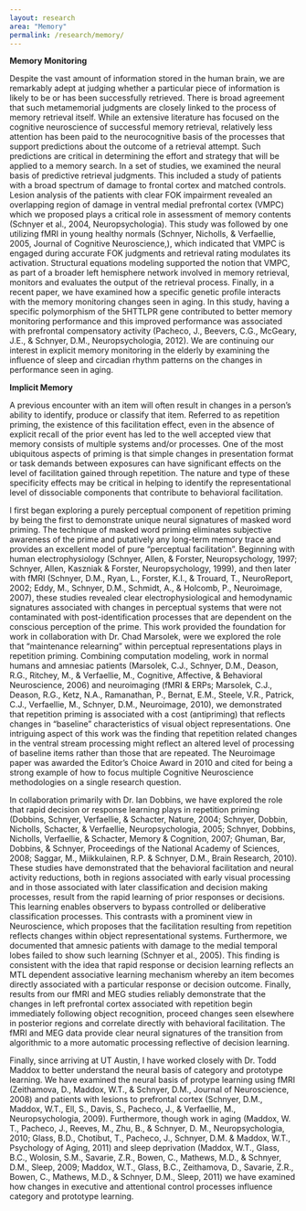 ```yaml
---
layout: research
area: "Memory"
permalink: /research/memory/
---
```


**Memory Monitoring**

Despite the vast amount of information stored in the human brain, we are remarkably adept at judging whether a particular piece of information is likely to be or has been successfully retrieved. There is broad agreement that such metamemorial judgments are closely linked to the process of memory retrieval itself. While an extensive literature has focused on the cognitive neuroscience of successful memory retrieval, relatively less attention has been paid to the neurocognitive basis of the processes that support predictions about the outcome of a retrieval attempt. Such predictions are critical in determining the effort and strategy that will be applied to a memory search. In a set of studies, we examined the neural basis of predictive retrieval judgments. This included a study of patients with a broad spectrum of damage to frontal cortex and matched controls. Lesion analysis of the patients with clear FOK impairment revealed an overlapping region of damage in ventral medial prefrontal cortex (VMPC) which we proposed plays a critical role in assessment of memory contents (Schnyer et al., 2004, Neuropsychologia). This study was followed by one utilizing fMRI in young healthy normals (Schnyer, Nicholls, & Verfaellie, 2005, Journal of Cognitive Neuroscience,), which indicated that VMPC is engaged during accurate FOK judgments and retrieval rating modulates its activation. Structural equations modeling supported the notion that VMPC, as part of a broader left hemisphere network involved in memory retrieval, monitors and evaluates the output of the retrieval process. Finally, in a recent paper, we have examined how a specific genetic profile interacts with the memory monitoring changes seen in aging. In this study, having a specific polymorphism of the 5HTTLPR gene contributed to better memory monitoring performance and this improved performance was associated with prefrontal compensatory activity (Pacheco, J., Beevers, C.G., McGeary, J.E., & Schnyer, D.M., Neuropsychologia, 2012). We are continuing our interest in explicit memory monitoring in the elderly by examining the influence of sleep and circadian rhythm patterns on the changes in performance seen in aging.

**Implicit Memory**

A previous encounter with an item will often result in changes in a person’s ability to identify, produce or classify that item. Referred to as repetition priming, the existence of this facilitation effect, even in the absence of explicit recall of the prior event has led to the well accepted view that memory consists of multiple systems and/or processes. One of the most ubiquitous aspects of priming is that simple changes in presentation format or task demands between exposures can have significant effects on the level of facilitation gained through repetition. The nature and type of these specificity effects may be critical in helping to identify the representational level of dissociable components that contribute to behavioral facilitation.

I first began exploring a purely perceptual component of repetition priming by being the first to demonstrate unique neural signatures of masked word priming. The technique of masked word priming eliminates subjective awareness of the prime and putatively any long-term memory trace and provides an excellent model of pure “perceptual facilitation”.  Beginning with human electrophysiology (Schnyer, Allen, & Forster, Neuropsychology, 1997; Schnyer, Allen, Kaszniak & Forster, Neuropsychology, 1999), and then later with fMRI (Schnyer, D.M., Ryan, L., Forster, K.I., & Trouard, T., NeuroReport, 2002; Eddy, M., Schnyer, D.M., Schmidt, A., & Holcomb, P., Neuroimage, 2007), these studies revealed clear electrophysiological and hemodynamic signatures associated with changes in perceptual systems that were not contaminated with post-identification processes that are dependent on the conscious perception of the prime. This work provided the foundation for work in collaboration with Dr. Chad Marsolek, were we explored the role that “maintenance relearning” within perceptual representations plays in repetition priming. Combining computation modeling, work in normal humans and amnesiac patients (Marsolek, C.J., Schnyer, D.M., Deason, R.G., Ritchey, M., & Verfaellie, M., Cognitive, Affective, & Behavioral Neuroscience, 2006) and neuroimaging (fMRI & ERPs; Marsolek, C.J., Deason, R.G., Ketz, N.A., Ramanathan, P., Bernat, E.M., Steele, V.R., Patrick, C.J., Verfaellie, M., Schnyer, D.M., Neuroimage, 2010), we demonstrated that repetition priming is associated with a cost (antipriming) that reflects changes in “baseline” characteristics of visual object representations. One intriguing aspect of this work was the finding that repetition related changes in the ventral stream processing might reflect an altered level of processing of baseline items rather than those that are repeated. The Neuroimage paper was awarded the Editor’s Choice Award in 2010 and cited for being a strong example of how to focus multiple Cognitive Neuroscience methodologies on a single research question.

In collaboration primarily with Dr. Ian Dobbins, we have explored the role that rapid decision or response learning plays in repetition priming (Dobbins, Schnyer, Verfaellie, & Schacter, Nature, 2004; Schnyer, Dobbin, Nicholls, Schacter, & Verfaellie, Neuropsychologia, 2005; Schnyer, Dobbins, Nicholls, Verfaellie, & Schacter, Memory & Cognition, 2007; Ghuman, Bar, Dobbins, & Schnyer, Proceedings of the National Academy of Sciences, 2008; Saggar, M., Miikkulainen, R.P. & Schnyer, D.M., Brain Research, 2010). These studies have demonstrated that the behavioral facilitation and neural activity reductions, both in regions associated with early visual processing and in those associated with later classification and decision making processes, result from the rapid learning of prior responses or decisions. This learning enables observers to bypass controlled or deliberative classification processes. This contrasts with a prominent view in Neuroscience, which proposes that the facilitation resulting from repetition reflects changes within object representational systems. Furthermore, we documented that amnesic patients with damage to the medial temporal lobes failed to show such learning (Schnyer et al., 2005). This finding is consistent with the idea that rapid response or decision learning reflects an MTL dependent associative learning mechanism whereby an item becomes directly associated with a particular response or decision outcome. Finally, results from our fMRI and MEG studies reliably demonstrate that the changes in left prefrontal cortex associated with repetition begin immediately following object recognition, proceed changes seen elsewhere in posterior regions and correlate directly with behavioral facilitation. The fMRI and MEG data provide clear neural signatures of the transition from algorithmic to a more automatic processing reflective of decision learning.

Finally, since arriving at UT Austin, I have worked closely with Dr. Todd Maddox to better understand the neural basis of category and prototype learning. We have examined the neural basis of protype learning using fMRI (Zeithamova, D., Maddox, W.T., & Schnyer, D.M., Journal of Neuroscience, 2008) and patients with lesions to prefrontal cortex (Schnyer, D.M., Maddox, W.T., Ell, S., Davis, S., Pacheco, J., & Verfaellie, M., Neuropsychologia, 2009). Furthermore, though work in aging (Maddox, W. T., Pacheco, J., Reeves, M., Zhu, B., & Schnyer, D. M., Neuropsychologia, 2010; Glass, B.D., Chotibut, T., Pacheco, J., Schnyer, D.M. & Maddox, W.T., Psychology of Aging, 2011) and sleep deprivation (Maddox, W.T.,  Glass, B.C., Wolosin, S.M., Savarie, Z.R., Bowen, C., Mathews, M.D., & Schnyer, D.M., Sleep, 2009; Maddox, W.T.,  Glass, B.C., Zeithamova, D., Savarie, Z.R., Bowen, C., Mathews, M.D., & Schnyer, D.M., Sleep, 2011) we have examined how changes in executive and attentional control processes influence category and prototype learning.